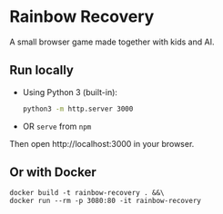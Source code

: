 
# Rainbow Recovery

A small browser game made together with kids and AI.

## Run locally

- Using Python 3 (built-in):
  ```bash
  python3 -m http.server 3000
  ```
  
- OR `serve` from `npm`

Then open http://localhost:3000 in your browser.

## Or with Docker

```shell
docker build -t rainbow-recovery . &&\
docker run --rm -p 3080:80 -it rainbow-recovery
```

